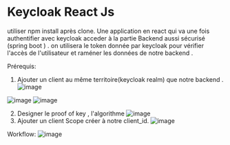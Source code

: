 # Keycloak React Js
utiliser npm install après clone.
Une application en react qui va une fois authentifier avec keycloak acceder à la partie Backend aussi sécurisé (spring boot ) .
on utilisera le token donnée par keycloak pour vérifier l'accès de l'utilisateur et raméner les données de notre backend .

Prérequis:
1. Ajouter un client au même territoire(keycloak realm)  que notre backend .
   ![image](https://github.com/Bouba-Barry/Keycloak-ReactJs/assets/96130733/e13fe651-972e-44b0-b5e5-f880a629f16d)

![image](https://github.com/Bouba-Barry/Keycloak-ReactJs/assets/96130733/a675909e-c2b1-44ea-a493-9b27cb092c92)
![image](https://github.com/Bouba-Barry/Keycloak-ReactJs/assets/96130733/21733cfc-a783-41e9-bedd-8be461ecfa31)

2. Designer le proof of key , l'algorithme
   ![image](https://github.com/Bouba-Barry/Keycloak-ReactJs/assets/96130733/62611cf5-7659-49c0-bdad-44818688de1a)
3. Ajouter un client Scope créer à notre client_id.
   ![image](https://github.com/Bouba-Barry/Keycloak-ReactJs/assets/96130733/b4181fe1-e4c7-4ac5-83e8-00c9dd47437e)


Workflow:
![image](https://github.com/Bouba-Barry/Keycloak-ReactJs/assets/96130733/cad77365-3b87-4f95-865d-60cd47e538b0)
